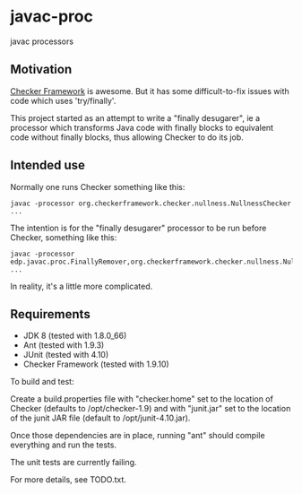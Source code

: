 # javac-proc

javac processors

## Motivation

[Checker Framework](http://types.cs.washington.edu/checker-framework/)
is awesome. But it has some difficult-to-fix issues with code which
uses 'try/finally'.

This project started as an attempt to write a "finally desugarer", ie
a processor which transforms Java code with finally blocks to
equivalent code without finally blocks, thus allowing Checker to do
its job.

## Intended use

Normally one runs Checker something like this:

    javac -processor org.checkerframework.checker.nullness.NullnessChecker ...

The intention is for the "finally desugarer" processor to be run
before Checker, something like this:

    javac -processor edp.javac.proc.FinallyRemover,org.checkerframework.checker.nullness.NullnessChecker ...

In reality, it's a little more complicated.

## Requirements

 * JDK 8             (tested with 1.8.0_66)
 * Ant               (tested with 1.9.3)
 * JUnit             (tested with 4.10)
 * Checker Framework (tested with 1.9.10)

To build and test:

Create a build.properties file with "checker.home" set to the location
of Checker (defaults to /opt/checker-1.9) and with "junit.jar" set to
the location of the junit JAR file (default to /opt/junit-4.10.jar).

Once those dependencies are in place, running "ant" should compile
everything and run the tests.

The unit tests are currently failing.

For more details, see TODO.txt.
